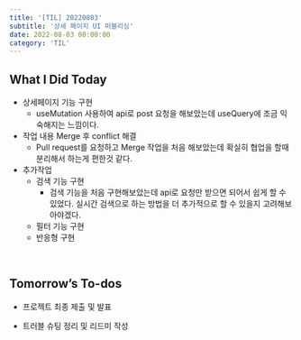 ```yaml
---
title: '[TIL] 20220803'
subtitle: '상세 페이지 UI 퍼블리싱'
date: 2022-08-03 00:00:00
category: 'TIL'
---
```


## What I Did Today

- 상세페이지 기능 구현
  - useMutation 사용하여 api로 post 요청을 해보았는데 useQuery에 조금 익숙해지는 느낌이다.
- 작업 내용 Merge 후 conflict 해결
  - Pull request를 요청하고 Merge 작업을 처음 해보았는데 확실히 협업을 할때 분리해서 하는게 편한것 같다.
- 추가작업
  - 검색 기능 구현
    - 검색 기능을 처음 구현해보았는데 api로 요청만 받으면 되어서 쉽게 할 수 있었다. 실시간 검색으로 하는 방법을 더 추가적으로 할 수 있을지 고려해보아야겠다.
  - 필터 기능 구현
  - 반응형 구현

<br/>

## Tomorrow’s To-dos

- 프로젝트 최종 제출 및 발표
- 트러블 슈팅 정리 및 리드미 작성

  <br/>

